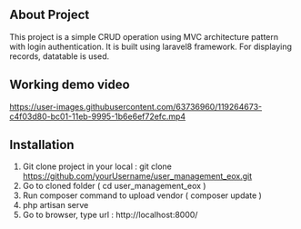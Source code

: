 
## About Project

This project is a simple CRUD operation using MVC architecture pattern with login authentication. It is built using laravel8 framework. 
For displaying records, datatable is used. 

## Working demo video 

https://user-images.githubusercontent.com/63736960/119264673-c4f03d80-bc01-11eb-9995-1b6e6ef72efc.mp4


## Installation 

1. Git clone project in your local : git clone https://github.com/yourUsername/user_management_eox.git
2. Go to cloned folder ( cd user_management_eox ) 
3. Run composer command to upload vendor ( composer update ) 
4. php artisan serve 
5. Go to browser, type url : http://localhost:8000/
